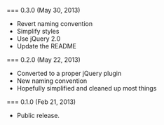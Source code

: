 === 0.3.0 (May 30, 2013)

* Revert naming convention
* Simplify styles
* Use jQuery 2.0
* Update the README

=== 0.2.0 (May 22, 2013)

* Converted to a proper jQuery plugin
* New naming convention
* Hopefully simplified and cleaned up most things


=== 0.1.0 (Feb 21, 2013)

* Public release.
